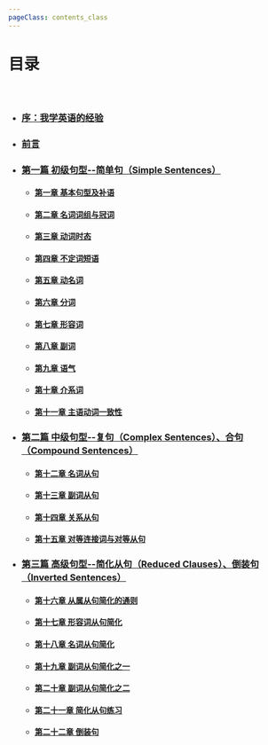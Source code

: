 ```yaml
---
pageClass: contents_class
---
```


# 目录

### &nbsp;

- ### [序：我学英语的经验](Preface.md)
- ### [前言 ](Introduction.md)
- ### [第一篇 初级句型--简单句（Simple Sentences） ](Chapter01.md)
  - #### [ 第一章 基本句型及补语 ](Chapter01.md)
  - #### [ 第二章 名词词组与冠词 ](Chapter02.md)
  - #### [ 第三章 动词时态 ](Chapter03.md)
  - #### [ 第四章 不定词短语 ](Chapter04.md)
  - #### [ 第五章 动名词 ](Chapter05.md)
  - #### [ 第六章 分词 ](Chapter06.md)
  - #### [ 第七章 形容词 ](Chapter07.md)
  - #### [ 第八章 副词 ](Chapter08.md)
  - #### [ 第九章 语气 ](Chapter09.md)
  - #### [ 第十章 介系词 ](Chapter10.md)
  - #### [ 第十一章 主语动词一致性 ](Chapter11.md)
- ### [第二篇 中级句型--复句（Complex Sentences）、合句（Compound Sentences） ](Chapter12.md)
  - #### [ 第十二章 名词从句 ](Chapter12.md)
  - #### [ 第十三章 副词从句 ](Chapter13.md)
  - #### [ 第十四章 关系从句 ](Chapter14.md)
  - #### [ 第十五章 对等连接词与对等从句 ](Chapter15.md)
- ### [第三篇 高级句型--简化从句（Reduced Clauses）、倒装句（Inverted Sentences） ](Chapter16.md)
  - #### [ 第十六章 从属从句简化的通则 ](Chapter16.md)
  - #### [ 第十七章 形容词从句简化 ](Chapter17.md)
  - #### [ 第十八章 名词从句简化 ](Chapter18.md)
  - #### [ 第十九章 副词从句简化之一 ](Chapter19.md)
  - #### [ 第二十章 副词从句简化之二 ](Chapter20.md)
  - #### [ 第二十一章 简化从句练习 ](Chapter21.md)
  - #### [ 第二十二章 倒装句 ](Chapter22.md)
